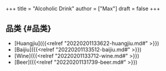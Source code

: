 +++
title = "Alcoholic Drink"
author = ["Max"]
draft = false
+++

## 品类 {#品类}

-   [Huangjiu]({{<relref "20220201133622-huangjiu.md#" >}})
-   [Baijiu]({{<relref "20220201133512-baijiu.md#" >}})
-   [Wine]({{<relref "20220201133712-wine.md#" >}})
-   [Beer]({{<relref "20220201131739-beer.md#" >}})